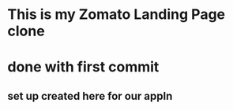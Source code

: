 # This is my Zomato Landing Page clone

# done with first commit

## set up created here for our appln